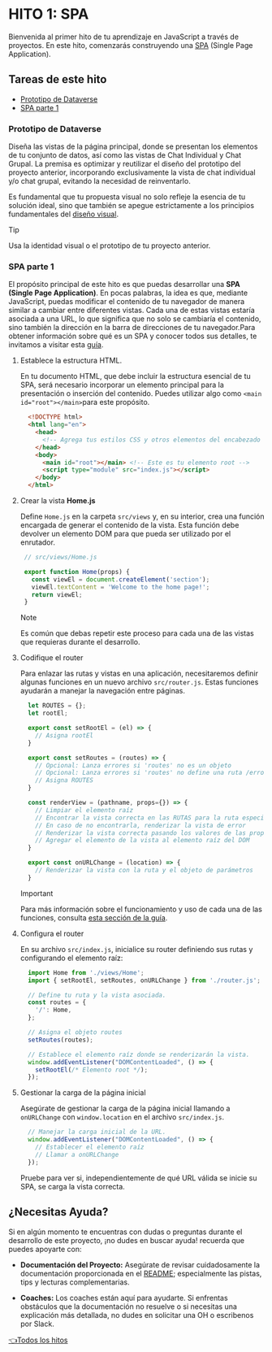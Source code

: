 # **HITO 1:** SPA

Bienvenida al primer hito de tu aprendizaje en JavaScript a
través de proyectos. En este hito, comenzarás construyendo una
[SPA](https://es.wikipedia.org/wiki/Single-page_application)
(Single Page Application).

## Tareas de este hito

- [Prototipo de Dataverse](#prototipo-de-dataverse)
- [SPA parte 1](#spa-parte-1)

### Prototipo de Dataverse

Diseña las vistas de la página principal, donde se presentan
los elementos de tu conjunto de datos, así como las vistas de
Chat Individual y Chat Grupal. La premisa es optimizar y
reutilizar el diseño del prototipo del proyecto anterior,
incorporando exclusivamente la vista de chat individual y/o
chat grupal, evitando la necesidad de reinventarlo.

Es fundamental que tu propuesta visual no solo refleje la
esencia de tu solución ideal, sino que también se apegue
estrictamente a los principios fundamentales del
[diseño visual](https://coda.io/d/Bootcamp-UX-Contenido_dqkqk2rV9Z2/Diseno-de-interfaces_suOT7#_luWsQ).

  >[!TIP]
  >Usa la identidad visual o el prototipo de tu proyecto anterior.

### SPA parte 1

El propósito principal de este hito es que puedas desarrollar
una **SPA (Single Page Application)**. En pocas palabras, la idea
es que, mediante JavaScript, puedas modificar el contenido de
tu navegador de manera similar a cambiar entre diferentes
vistas. Cada una de estas vistas estaría asociada a una URL,
lo que significa que no solo se cambiaría el contenido,
sino también la dirección en la barra de direcciones de
tu navegador.Para obtener información sobre qué es un SPA y
conocer todos sus detalles, te invitamos a visitar esta
[guía](https://github.com/Laboratoria/guide-router/tree/guide-v1).

1. Establece la estructura HTML.

    En tu documento HTML, que debe incluir la estructura
    esencial de tu SPA, será necesario incorporar un
    elemento principal para la presentación o inserción
    del contenido. Puedes utilizar algo como
    `<main id="root"></main>`para este propósito.

    ```html
      <!DOCTYPE html>
      <html lang="en">
        <head>
          <!-- Agrega tus estilos CSS y otros elementos del encabezado (head) aquí -->
        </head>
        <body>
          <main id="root"></main> <!-- Este es tu elemento root -->
          <script type="module" src="index.js"></script>
        </body>
      </html>
    ```

2. Crear la vista **Home.js**

   Define `Home.js` en la carpeta `src/views` y,
   en su interior, crea una función encargada de
   generar el contenido de la vista. Esta función
   debe devolver un elemento DOM para que pueda ser
   utilizado por el enrutador.

   ```js
    // src/views/Home.js

    export function Home(props) {
      const viewEl = document.createElement('section');
      viewEl.textContent = 'Welcome to the home page!';
      return viewEl;
    }
   ```

    > [!NOTE]
    > Es común que debas repetir este proceso para
    > cada una de las vistas que requieras durante el
    > desarrollo.

3. Codifique el router

    Para enlazar las rutas y vistas en una
    aplicación, necesitaremos definir algunas
    funciones en un nuevo archivo `src/router.js`.
    Estas funciones ayudarán a manejar la
    navegación entre páginas.

    ```js
      let ROUTES = {};
      let rootEl;

      export const setRootEl = (el) => {
        // Asigna rootEl
      }

      export const setRoutes = (routes) => {
        // Opcional: Lanza errores si 'routes' no es un objeto
        // Opcional: Lanza errores si 'routes' no define una ruta /error
        // Asigna ROUTES
      }

      const renderView = (pathname, props={}) => {
        // Limpiar el elemento raíz
        // Encontrar la vista correcta en las RUTAS para la ruta especificada
        // En caso de no encontrarla, renderizar la vista de error
        // Renderizar la vista correcta pasando los valores de las propiedades
        // Agregar el elemento de la vista al elemento raíz del DOM
      }

      export const onURLChange = (location) => {
        // Renderizar la vista con la ruta y el objeto de parámetros
      }
    ```

    > [!IMPORTANT]
    > Para más información sobre el funcionamiento
    > y uso de cada una de las funciones, consulta
    > [esta sección de la guía](https://github.com/Laboratoria/guide-router/tree/guide-v1?tab=readme-ov-file#api-de-router-b%C3%A1sico).
    >

4. Configura el router

    En su archivo `src/index.js`, inicialice su router definiendo
    sus rutas y configurando el elemento raíz:

    ```js
      import Home from './views/Home';
      import { setRootEl, setRoutes, onURLChange } from './router.js';

      // Define tu ruta y la vista asociada.
      const routes = {
        '/': Home,
      };

      // Asigna el objeto routes
      setRoutes(routes);

      // Establece el elemento raíz donde se renderizarán la vista.
      window.addEventListener("DOMContentLoaded", () => {
        setRootEl(/* Elemento root */);
      });
    ```

5. Gestionar la carga de la página inicial

    Asegúrate de gestionar la carga de la página
    inicial llamando a `onURLChange` con
    `window.location` en el archivo `src/index.js`.

    ```js
      // Manejar la carga inicial de la URL.
      window.addEventListener("DOMContentLoaded", () => {
        // Establecer el elemento raíz
        // Llamar a onURLChange
      });
    ```

    Pruebe para ver si, independientemente de qué
    URL válida se inicie su SPA, se carga la vista
    correcta.

## ¿Necesitas Ayuda?

Si en algún momento te encuentras con dudas o preguntas durante el desarrollo
de este proyecto, ¡no dudes en buscar ayuda! recuerda que puedes apoyarte con:

- **Documentación del Proyecto:** Asegúrate de revisar cuidadosamente la
documentación proporcionada en el [README](../README.md); especialmente las
pistas, tips y lecturas complementarias.

- **Coaches:** Los coaches están aquí para ayudarte.
Si enfrentas obstáculos que la documentación no resuelve o si necesitas
una explicación más detallada, no dudes en solicitar una OH o escribenos por Slack.

[👈Todos los hitos](../README.md#6-hitos)
